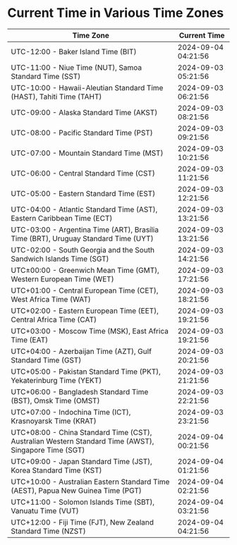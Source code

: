 # Current Time in Various Time Zones

| Time Zone | Current Time |
|-----------|--------------|
| UTC-12:00 - Baker Island Time (BIT) | 2024-09-04 04:21:56 |
| UTC-11:00 - Niue Time (NUT), Samoa Standard Time (SST) | 2024-09-03 05:21:56 |
| UTC-10:00 - Hawaii-Aleutian Standard Time (HAST), Tahiti Time (TAHT) | 2024-09-03 06:21:56 |
| UTC-09:00 - Alaska Standard Time (AKST) | 2024-09-03 08:21:56 |
| UTC-08:00 - Pacific Standard Time (PST) | 2024-09-03 09:21:56 |
| UTC-07:00 - Mountain Standard Time (MST) | 2024-09-03 10:21:56 |
| UTC-06:00 - Central Standard Time (CST) | 2024-09-03 11:21:56 |
| UTC-05:00 - Eastern Standard Time (EST) | 2024-09-03 12:21:56 |
| UTC-04:00 - Atlantic Standard Time (AST), Eastern Caribbean Time (ECT) | 2024-09-03 13:21:56 |
| UTC-03:00 - Argentina Time (ART), Brasília Time (BRT), Uruguay Standard Time (UYT) | 2024-09-03 13:21:56 |
| UTC-02:00 - South Georgia and the South Sandwich Islands Time (SGT) | 2024-09-03 14:21:56 |
| UTC±00:00 - Greenwich Mean Time (GMT), Western European Time (WET) | 2024-09-03 17:21:56 |
| UTC+01:00 - Central European Time (CET), West Africa Time (WAT) | 2024-09-03 18:21:56 |
| UTC+02:00 - Eastern European Time (EET), Central Africa Time (CAT) | 2024-09-03 19:21:56 |
| UTC+03:00 - Moscow Time (MSK), East Africa Time (EAT) | 2024-09-03 19:21:56 |
| UTC+04:00 - Azerbaijan Time (AZT), Gulf Standard Time (GST) | 2024-09-03 20:21:56 |
| UTC+05:00 - Pakistan Standard Time (PKT), Yekaterinburg Time (YEKT) | 2024-09-03 21:21:56 |
| UTC+06:00 - Bangladesh Standard Time (BST), Omsk Time (OMST) | 2024-09-03 22:21:56 |
| UTC+07:00 - Indochina Time (ICT), Krasnoyarsk Time (KRAT) | 2024-09-03 23:21:56 |
| UTC+08:00 - China Standard Time (CST), Australian Western Standard Time (AWST), Singapore Time (SGT) | 2024-09-04 00:21:56 |
| UTC+09:00 - Japan Standard Time (JST), Korea Standard Time (KST) | 2024-09-04 01:21:56 |
| UTC+10:00 - Australian Eastern Standard Time (AEST), Papua New Guinea Time (PGT) | 2024-09-04 02:21:56 |
| UTC+11:00 - Solomon Islands Time (SBT), Vanuatu Time (VUT) | 2024-09-04 03:21:56 |
| UTC+12:00 - Fiji Time (FJT), New Zealand Standard Time (NZST) | 2024-09-04 04:21:56 |
